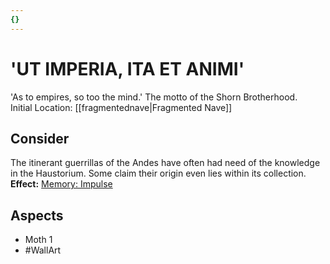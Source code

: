 ```yaml
---
{}
---
```

# 'UT IMPERIA, ITA ET ANIMI'
'As to empires, so too the mind.' The motto of the Shorn Brotherhood. 
<br>Initial Location: [[fragmentednave|Fragmented Nave]]
## Consider
The itinerant guerrillas of the Andes have often had need of the knowledge in the Haustorium. Some claim their origin even lies within its collection.
<br>**Effect:** [Memory: Impulse](https://uadaf.theevilroot.xyz/rowenarium/element/mem.)
## Aspects
- Moth 1  
- #WallArt